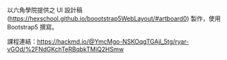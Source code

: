 以六角學院提供之 UI 設計稿 (https://hexschool.github.io/boootstrap5WebLayout/#artboard0) 製作，使用 Bootstrap5 撰寫。

課程連結：https://hackmd.io/@YmcMgo-NSKOqgTGAjl_5tg/ryar-vGOd/%2FNdGKchTeRBqbkTMiQ2HSmw
